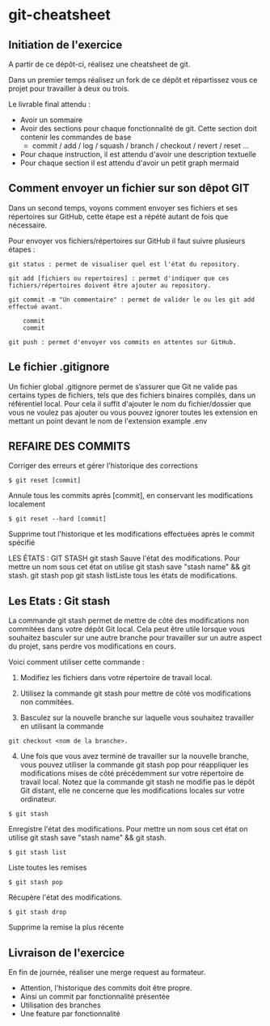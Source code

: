# git-cheatsheet

## Initiation de l'exercice

A partir de ce dépôt-ci, réalisez une cheatsheet de git. 

Dans un premier temps réalisez un fork de ce dépôt et répartissez vous ce projet pour travailler à deux ou trois. 

Le livrable final attendu :
- Avoir un sommaire
- Avoir des sections pour chaque fonctionnalité de git. Cette section doit contenir les commandes de base 
	- commit / add / log / squash / branch / checkout / revert / reset ...
- Pour chaque instruction, il est attendu d'avoir une description textuelle
- Pour chaque section il est attendu d'avoir un petit graph mermaid



## Comment envoyer un fichier sur son dêpot GIT

Dans un second temps, voyons comment envoyer ses fichiers et ses répertoires sur GitHub, cette étape est a répété autant de fois que nécessaire.

Pour envoyer vos fichiers/répertoires sur GitHub il faut suivre plusieurs étapes :

```git
git status : permet de visualiser quel est l'état du repository.
```

```git
git add [fichiers ou repertoires] : permet d'indiquer que ces fichiers/répertoires doivent être ajouter au repository.
```

```git
git commit -m "Un commentaire" : permet de valider le ou les git add effectué avant.
```

```gitGraph
    commit
    commit
```

```git
git push : permet d'envoyer vos commits en attentes sur GitHub.
```

## Le fichier .gitignore

Un fichier global .gitignore permet de s’assurer que Git ne valide pas certains types de fichiers, tels que des fichiers binaires compilés, dans un référentiel local. Pour cela il suffit d'ajouter le nom du fichier/dossier que vous ne voulez pas ajouter ou vous pouvez ignorer toutes les extension en mettant un point devant le nom de l'extension example .env


## REFAIRE DES COMMITS

Corriger des erreurs et gérer l'historique des corrections
```git
$ git reset [commit]
```
Annule tous les commits après [commit], en conservant les
modifications localement
```git
$ git reset --hard [commit]
```
Supprime tout l'historique et les modifications effectuées après le
commit spécifié 

LES ÉTATS : GIT STASH
git stash Sauve l'état des modifications. Pour mettre un nom sous cet état on utilise git stash save "stash name" && git stash. 
git stash pop
git stash listListe tous les états de modifications.




## Les Etats : Git stash
La commande git stash permet de mettre de côté des modifications non commitées dans votre dépôt Git local. Cela peut être utile lorsque vous souhaitez basculer sur une autre branche pour travailler sur un autre aspect du projet, sans perdre vos modifications en cours.


Voici comment utiliser cette commande :

1. Modifiez les fichiers dans votre répertoire de travail local.

2. Utilisez la commande git stash pour mettre de côté vos modifications non commitées.

3. Basculez sur la nouvelle branche sur laquelle vous souhaitez travailler en utilisant la commande 
```git
git checkout <nom de la branche>.
```

4. Une fois que vous avez terminé de travailler sur la nouvelle branche, vous pouvez utiliser la commande git stash pop pour réappliquer les modifications mises de côté précédemment sur votre répertoire de travail local.
Notez que la commande git stash ne modifie pas le dépôt Git distant, elle ne concerne que les modifications locales sur votre ordinateur.

```git
$ git stash
```
Enregistre l'état des modifications. Pour mettre un nom sous cet état on utilise git stash save "stash name" && git stash. 

```git
$ git stash list
```
Liste toutes les remises

```git
$ git stash pop
```
Récupère l'état des modifications.  

```git
$ git stash drop
```
Supprime la remise la plus récente




## Livraison de l'exercice

En fin de journée, réaliser une merge request au formateur. 
  - Attention, l'historique des commits doit être propre. 
  - Ainsi un commit par fonctionnalité présentée
  - Utilisation des branches
  - Une feature par fonctionnalité



